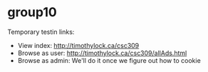 # group10
Temporary testin links:
- View index: http://timothylock.ca/csc309
- Browse as user: http://timothylock.ca/csc309/allAds.html
- Browse as admin: We'll do it once we figure out how to cookie